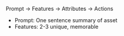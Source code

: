 Prompt -> Features -> Attributes -> Actions

- Prompt: One sentence summary of asset
- Features: 2-3 unique, memorable 